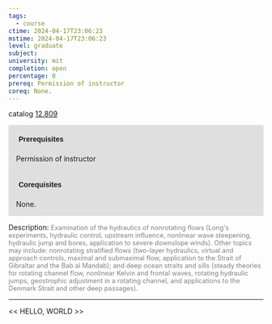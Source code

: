 ```yaml
---
tags:
  - course
ctime: 2024-04-17T23:06:23
mstime: 2024-04-17T23:06:23
level: graduate
subject: 
university: mit
completion: open
percentage: 0
prereq: Permission of instructor
coreq: None.
---
```


catalog [12.809](http://student.mit.edu/catalog/m12c.html#12.809)

<span style="display: block; padding: 15px; background-color: rgb(100, 100, 100, 0.2);"><font id="m_prereq846_0" style="display: block; font-family: Arial, sans-serif; font-weight: bold; padding: 5px">Prerequisites</font><br><span id="prereq846_0">Permission of instructor</span></span>
<span style="display: block; padding: 15px; background-color: rgb(100, 100, 100, 0.2);"><font id="m_coreq846_0" style="display: block; font-family: Arial, sans-serif; font-weight: bold; padding: 5px">Corequisites</font><br><span id="coreq846_0">None.</span></span>

<font style="">Description:</font>
<font style="color: grey; font-size: 0.8rem;">Examination of the hydraulics of nonrotating flows (Long's experiments, hydraulic control, upstream influence, nonlinear wave steepening, hydraulic jump and bores, application to severe downslope winds). Other topics may include: nonrotating stratified flows (two-layer hydraulics, virtual and approach controls, maximal and submaximal flow, application to the Strait of Gibraltar and the Bab al Mandab); and deep ocean straits and sills (steady theories for rotating channel flow, nonlinear Kelvin and frontal waves, rotating hydraulic jumps, geostrophic adjustment in a rotating channel, and applications to the Denmark Strait and other deep passages).</font>



---

<< HELLO, WORLD >>
